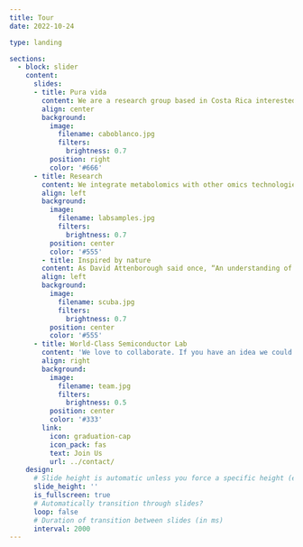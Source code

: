 ```yaml
---
title: Tour
date: 2022-10-24

type: landing

sections:
  - block: slider
    content:
      slides:
      - title: Pura vida
        content: We are a research group based in Costa Rica interested in exploring the chemical potential of actinomycetes
        align: center
        background:
          image:
            filename: caboblanco.jpg
            filters:
              brightness: 0.7
          position: right
          color: '#666'
      - title: Research
        content: We integrate metabolomics with other omics technologies for the biodiscovery of compounds with  biotechnological applications
        align: left
        background:
          image:
            filename: labsamples.jpg
            filters:
              brightness: 0.7
          position: center
          color: '#555'
        - title: Inspired by nature
        content: As David Attenborough said once, “An understanding of the natural world and what’s in it is a source of not only a great curiosity but great fulfilment”. We study natural products because we believe that nature holds the answer to many of our health and food safety problems.
        align: left
        background:
          image:
            filename: scuba.jpg
            filters:
              brightness: 0.7
          position: center
          color: '#555'
      - title: World-Class Semiconductor Lab
        content: 'We love to collaborate. If you have an idea we could develop together in Costa Rica, contact us!!'
        align: right
        background:
          image:
            filename: team.jpg
            filters:
              brightness: 0.5
          position: center
          color: '#333'
        link:
          icon: graduation-cap
          icon_pack: fas
          text: Join Us
          url: ../contact/
    design:
      # Slide height is automatic unless you force a specific height (e.g. '400px')
      slide_height: ''
      is_fullscreen: true
      # Automatically transition through slides?
      loop: false
      # Duration of transition between slides (in ms)
      interval: 2000
---
```

